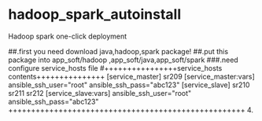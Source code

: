 # hadoop_spark_autoinstall
 Hadoop spark one-click deployment

##.first you need download java,hadoop,spark package!
##.put this package into app_soft/hadoop ,app_soft/java,app_soft/spark
###.need configure service_hosts file
#++++++++++++++++service_hosts contents+++++++++++++++
[service_master]
sr209
[service_master:vars]
ansible_ssh_user="root"
ansible_ssh_pass="abc123"
[service_slave]
sr210
sr211
sr212
[service_slave:vars]
ansible_ssh_user="root"
ansible_ssh_pass="abc123"
++++++++++++++++++++++++++++++++++++++++++++++++++++
4.
